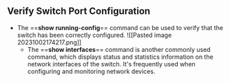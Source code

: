 ## Verify Switch Port Configuration
* The ==**show running-config**== command can be used to verify that the switch has been correctly configured.
	![[Pasted image 20231002174217.png]]
	* The ==**show interfaces**== command is another commonly used command, which displays status and statistics information on the network interfaces of the switch. It's frequently used when configuring and monitoring network devices.